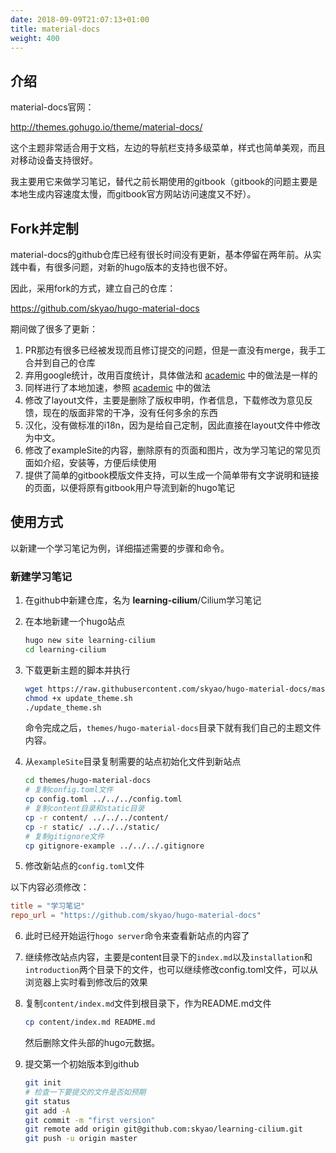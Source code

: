 ```yaml
---
date: 2018-09-09T21:07:13+01:00
title: material-docs
weight: 400
---
```


## 介绍

material-docs官网：

http://themes.gohugo.io/theme/material-docs/

这个主题非常适合用于文档，左边的导航栏支持多级菜单，样式也简单美观，而且对移动设备支持很好。

我主要用它来做学习笔记，替代之前长期使用的gitbook（gitbook的问题主要是本地生成内容速度太慢，而gitbook官方网站访问速度又不好）。

## Fork并定制

material-docs的github仓库已经有很长时间没有更新，基本停留在两年前。从实践中看，有很多问题，对新的hugo版本的支持也很不好。

因此，采用fork的方式，建立自己的仓库：

https://github.com/skyao/hugo-material-docs

期间做了很多了更新：

1. PR那边有很多已经被发现而且修订提交的问题，但是一直没有merge，我手工合并到自己的仓库
2. 弃用google统计，改用百度统计，具体做法和 [academic](../academic/analytices/) 中的做法是一样的
3. 同样进行了本地加速，参照  [academic](../academic/local-speed-up/) 中的做法
4. 修改了layout文件，主要是删除了版权申明，作者信息，下载修改为意见反馈，现在的版面非常的干净，没有任何多余的东西
5. 汉化，没有做标准的i18n，因为是给自己定制，因此直接在layout文件中修改为中文。
6. 修改了exampleSite的内容，删除原有的页面和图片，改为学习笔记的常见页面如介绍，安装等，方便后续使用
7. 提供了简单的gitbook模版文件支持，可以生成一个简单带有文字说明和链接的页面，以便将原有gitbook用户导流到新的hugo笔记

## 使用方式

以新建一个学习笔记为例，详细描述需要的步骤和命令。

### 新建学习笔记

1. 在github中新建仓库，名为 **learning-cilium**/Cilium学习笔记

2. 在本地新建一个hugo站点

	```bash
	hugo new site learning-cilium
	cd learning-cilium
	```

3. 下载更新主题的脚本并执行

	```bash
	wget https://raw.githubusercontent.com/skyao/hugo-material-docs/master/exampleSite/update_theme.sh
	chmod +x update_theme.sh
	./update_theme.sh
	```

	命令完成之后，`themes/hugo-material-docs`目录下就有我们自己的主题文件内容。

4. 从`exampleSite`目录复制需要的站点初始化文件到新站点

	```bash
	cd themes/hugo-material-docs
	# 复制config.toml文件
	cp config.toml ../../../config.toml
	# 复制content目录和static目录
	cp -r content/ ../../../content/
	cp -r static/ ../../../static/
	# 复制gitignore文件
	cp gitignore-example ../../../.gitignore
	```

5. 修改新站点的`config.toml`文件

  以下内容必须修改：

  ```toml
  title = "学习笔记"
  repo_url = "https://github.com/skyao/hugo-material-docs"
  ```

6. 此时已经开始运行`hogo server`命令来查看新站点的内容了

7. 继续修改站点内容，主要是content目录下的`index.md`以及`installation`和`introduction`两个目录下的文件，也可以继续修改config.toml文件，可以从浏览器上实时看到修改后的效果

8. 复制`content/index.md`文件到根目录下，作为README.md文件
	
	```bash
	cp content/index.md README.md
	```

	然后删除文件头部的hugo元数据。

9. 提交第一个初始版本到github

	```bash
	git init
	# 检查一下要提交的文件是否如预期
	git status
	git add -A
	git commit -m "first version"
	git remote add origin git@github.com:skyao/learning-cilium.git
	git push -u origin master
	```